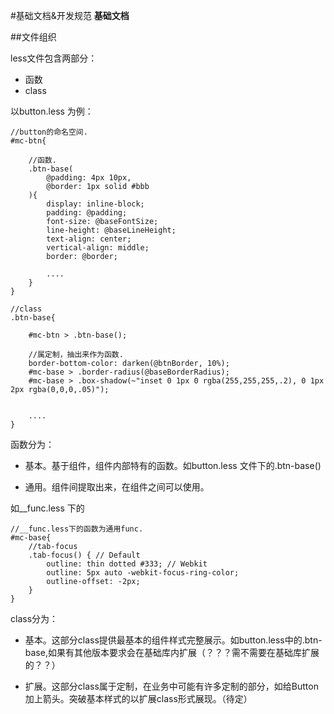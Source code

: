#基础文档&开发规范 **基础文档**


##文件组织

less文件包含两部分：

+ 函数
+ class

以button.less 为例：


	//button的命名空间.
	#mc-btn{	

		//函数.
		.btn-base(
			@padding: 4px 10px,
			@border: 1px solid #bbb
		){
			display: inline-block;
			padding: @padding;
			font-size: @baseFontSize;
			line-height: @baseLineHeight;
			text-align: center;
			vertical-align: middle;
			border: @border;
			
			....
		}
	}
	
	//class
	.btn-base{

		#mc-btn > .btn-base();

		//属定制，抽出来作为函数.
		border-bottom-color: darken(@btnBorder, 10%);
		#mc-base > .border-radius(@baseBorderRadius);
		#mc-base > .box-shadow(~"inset 0 1px 0 rgba(255,255,255,.2), 0 1px 2px rgba(0,0,0,.05)");
		
		
		....
	}

函数分为：

+ 基本。基于组件，组件内部特有的函数。如button.less 文件下的.btn-base()
	
+ 通用。组件间提取出来，在组件之间可以使用。

如__func.less 下的

	//__func.less下的函数为通用func.
	#mc-base{
		//tab-focus
		.tab-focus() { // Default
			outline: thin dotted #333; // Webkit
			outline: 5px auto -webkit-focus-ring-color;
			outline-offset: -2px;
		}
	}

class分为：

+ 基本。这部分class提供最基本的组件样式完整展示。如button.less中的.btn-base,如果有其他版本要求会在基础库内扩展（？？？需不需要在基础库扩展的？？）

+ 扩展。这部分class属于定制，在业务中可能有许多定制的部分，如给Button加上箭头。突破基本样式的以扩展class形式展现。（待定）
